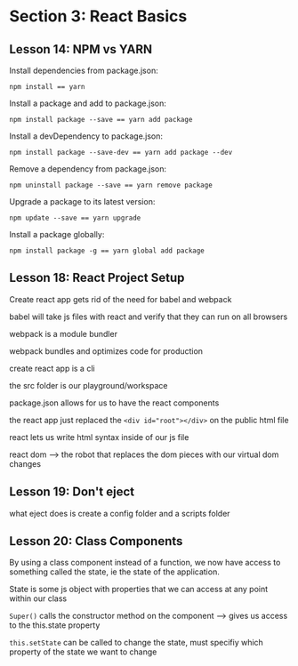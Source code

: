 # Section 3: React Basics

## Lesson 14: NPM vs YARN

Install dependencies from package.json:
```
npm install == yarn
```


Install a package and add to package.json:
```
npm install package --save == yarn add package
```


Install a devDependency to package.json:
```
npm install package --save-dev == yarn add package --dev
```


Remove a dependency from package.json:
```
npm uninstall package --save == yarn remove package
```


Upgrade a package to its latest version:
```
npm update --save == yarn upgrade
```


Install a package globally:

```
npm install package -g == yarn global add package
```

## Lesson 18: React Project Setup

Create react app gets rid of the need for babel and webpack

babel will take js files with react and verify that they can run on all browsers

webpack is a module bundler

webpack bundles and optimizes code for production

create react app is a cli

the src folder is our playground/workspace

package.json allows for us to have the react components

the react app just replaced the `<div id="root"></div>` on the public html file

react lets us write html syntax inside of our js file

react dom --> the robot that replaces the dom pieces with our virtual dom changes

## Lesson 19: Don't eject

what eject does is create a config folder and a scripts folder

## Lesson 20: Class Components

By using a class component instead of a function, we now have access to something called the state, ie the state of the application.

State is some js object with properties that we can access at any point within our class

`Super()` calls the constructor method on the component  --> gives us access to the this.state property

`this.setState` can be called to change the state, must specifiy which property of the state we want to change


